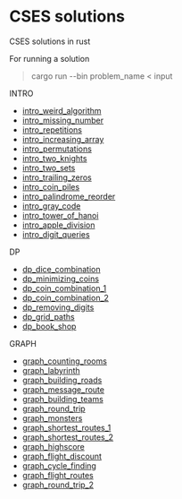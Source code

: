 # CSES solutions

CSES solutions in rust

For running a solution
> cargo run --bin problem_name < input

INTRO
- [intro_weird_algorithm](./src/bin/intro_weird_algorithm.rs)
- [intro_missing_number](./src/bin/intro_missing_number.rs)
- [intro_repetitions](./src/bin/intro_repetitions.rs)
- [intro_increasing_array](./src/bin/intro_increasing_array.rs)
- [intro_permutations](./src/bin/intro_permutations.rs)
- [intro_two_knights](./src/bin/intro_two_knights.rs)
- [intro_two_sets](./src/bin/intro_two_sets.rs)
- [intro_trailing_zeros](./src/bin/intro_trailing_zeros.rs)
- [intro_coin_piles](./src/bin/intro_coin_piles.rs)
- [intro_palindrome_reorder](./src/bin/intro_palindrome_reorder.rs)
- [intro_gray_code](./src/bin/intro_gray_code.rs)
- [intro_tower_of_hanoi](./src/bin/intro_tower_of_hanoi.rs)
- [intro_apple_division](./src/bin/intro_apple_division.rs)
- [intro_digit_queries](./src/bin/intro_digit_queries.rs)

DP
- [dp_dice_combination](./src/bin/dp_dice_combination.rs)
- [dp_minimizing_coins](./src/bin/dp_minimizing_coins.rs)
- [dp_coin_combination_1](./src/bin/dp_coin_combination_1.rs)
- [dp_coin_combination_2](./src/bin/dp_coin_combination_2.rs)
- [dp_removing_digits](./src/bin/dp_removing_digits.rs)
- [dp_grid_paths](./src/bin/dp_grid_paths.rs)
- [dp_book_shop](./src/bin/dp_book_shop.rs)

GRAPH
- [graph_counting_rooms](./src/bin/graph_counting_rooms.rs)
- [graph_labyrinth](./src/bin/graph_labyrinth.rs)
- [graph_building_roads](./src/bin/graph_building_roads.rs)
- [graph_message_route](./src/bin/graph_message_route.rs)
- [graph_building_teams](./src/bin/graph_building_teams.rs)
- [graph_round_trip](./src/bin/graph_round_trip.rs)
- [graph_monsters](./src/bin/graph_monsters.rs)
- [graph_shortest_routes_1](./src/bin/graph_shortest_routes_1.rs)
- [graph_shortest_routes_2](./src/bin/graph_shortest_routes_2.rs)
- [graph_highscore](./src/bin/graph_highscore.rs)
- [graph_flight_discount](./src/bin/graph_flight_discount.rs)
- [graph_cycle_finding](./src/bin/graph_cycle_finding.rs)
- [graph_flight_routes](./src/bin/graph_flight_routes.rs)
- [graph_round_trip_2](./src/bin/graph_round_trip_2.rs)
